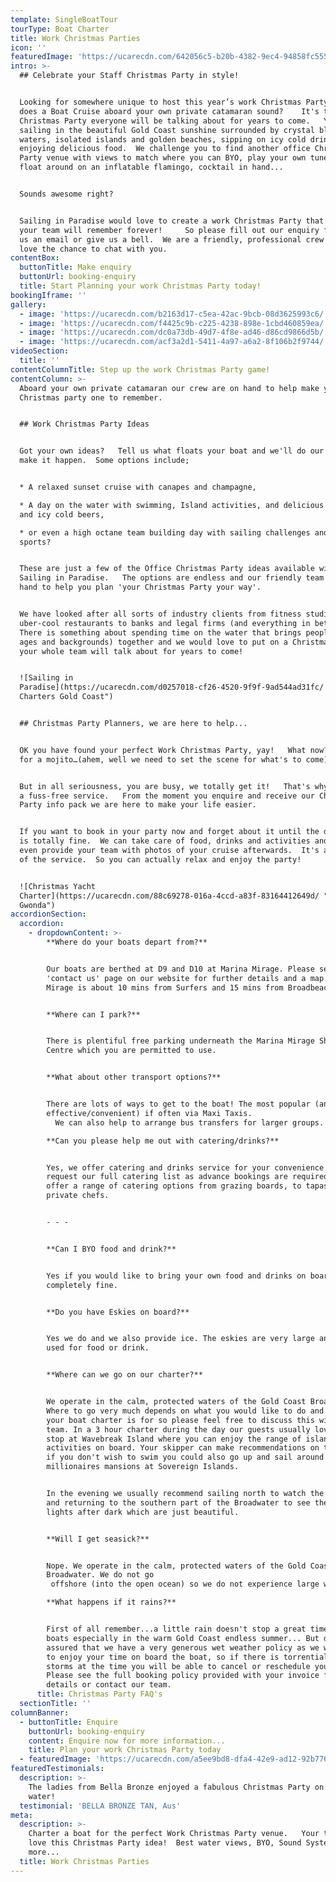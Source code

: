 ```yaml
---
template: SingleBoatTour
tourType: Boat Charter
title: Work Christmas Parties
icon: ''
featuredImage: 'https://ucarecdn.com/642056c5-b20b-4382-9ec4-94858fc555ca/'
intro: >-
  ## Celebrate your Staff Christmas Party in style!


  Looking for somewhere unique to host this year’s work Christmas Party?  How
  does a Boat Cruise aboard your own private catamaran sound?    It's the staff
  Christmas Party everyone will be talking about for years to come.   You’ll be
  sailing in the beautiful Gold Coast sunshine surrounded by crystal blue
  waters, isolated islands and golden beaches, sipping on icy cold drinks and
  enjoying delicious food.  We challenge you to find another office Christmas
  Party venue with views to match where you can BYO, play your own tunes and
  float around on an inflatable flamingo, cocktail in hand...


  Sounds awesome right?   


  Sailing in Paradise would love to create a work Christmas Party that you and
  your team will remember forever!     So please fill out our enquiry form, send
  us an email or give us a bell.  We are a friendly, professional crew and we’d
  love the chance to chat with you.
contentBox:
  buttonTitle: Make enquiry
  buttonUrl: booking-enquiry
  title: Start Planning your work Christmas Party today!
bookingIframe: ''
gallery:
  - image: 'https://ucarecdn.com/b2163d17-c5ea-42ac-9bcb-08d3625993c6/'
  - image: 'https://ucarecdn.com/f4425c9b-c225-4238-898e-1cbd460859ea/'
  - image: 'https://ucarecdn.com/dc0a73db-49d7-4f8e-ad46-d86cd9866d5b/'
  - image: 'https://ucarecdn.com/acf3a2d1-5411-4a97-a6a2-8f106b2f9744/'
videoSection:
  title: ''
contentColumnTitle: Step up the work Christmas Party game!
contentColumn: >-
  Aboard your own private catamaran our crew are on hand to help make your work
  Christmas party one to remember.


  ## Work Christmas Party Ideas


  Got your own ideas?   Tell us what floats your boat and we'll do our best to
  make it happen.  Some options include;


  * A relaxed sunset cruise with canapes and champagne,

  * A day on the water with swimming, Island activities, and delicious BBQ lunch
  and icy cold beers,

  * or even a high octane team building day with sailing challenges and water
  sports?


  These are just a few of the Office Christmas Party ideas available with
  Sailing in Paradise.   The options are endless and our friendly team are on
  hand to help you plan 'your Christmas Party your way'.  


  We have looked after all sorts of industry clients from fitness studios and
  uber-cool restaurants to banks and legal firms (and everything in between).  
  There is something about spending time on the water that brings people (of all
  ages and backgrounds) together and we would love to put on a Christmas Party
  your whole team will talk about for years to come!


  ![Sailing in
  Paradise](https://ucarecdn.com/d0257018-cf26-4520-9f9f-9ad544ad31fc/ "Yacht
  Charters Gold Coast")


  ## Christmas Party Planners, we are here to help...


  OK you have found your perfect Work Christmas Party, yay!   What now?  Time
  for a mojito…(ahem, well we need to set the scene for what's to come).


  But in all seriousness, you are busy, we totally get it!   That's why we offer
  a fuss-free service.   From the moment you enquire and receive our Christmas
  Party info pack we are here to make your life easier.   


  If you want to book in your party now and forget about it until the day that
  is totally fine.  We can take care of food, drinks and activities and we will
  even provide your team with photos of your cruise afterwards.  It's all part
  of the service.  So you can actually relax and enjoy the party!    


  ![Christmas Yacht
  Charter](https://ucarecdn.com/88c69278-016a-4ccd-a83f-83164412649d/ "Spirit of
  Gwonda")
accordionSection:
  accordion:
    - dropdownContent: >-
        **Where do your boats depart from?**


        Our boats are berthed at D9 and D10 at Marina Mirage. Please see the
        'contact us' page on our website for further details and a map. Marina
        Mirage is about 10 mins from Surfers and 15 mins from Broadbeach.


        **Where can I park?**


        There is plentiful free parking underneath the Marina Mirage Shopping
        Centre which you are permitted to use.


        **What about other transport options?**


        There are lots of ways to get to the boat! The most popular (and cost
        effective/convenient) if often via Maxi Taxis.
          We can also help to arrange bus transfers for larger groups.  

        **Can you please help me out with catering/drinks?**


        Yes, we offer catering and drinks service for your convenience. Please
        request our full catering list as advance bookings are required. We
        offer a range of catering options from grazing boards, to tapas and
        private chefs.


        - - -


        **Can I BYO food and drink?**


        Yes if you would like to bring your own food and drinks on board that is
        completely fine.


        **Do you have Eskies on board?**


        Yes we do and we also provide ice. The eskies are very large and can be
        used for food or drink.


        **Where can we go on our charter?**


        We operate in the calm, protected waters of the Gold Coast Broadwater.
        Where to go very much depends on what you would like to do and how long
        your boat charter is for so please feel free to discuss this with our
        team. In a 3 hour charter during the day our guests usually love a swim
        stop at Wavebreak Island where you can enjoy the range of island
        activities on board. Your skipper can make recommendations on the day,
        if you don't wish to swim you could also go up and sail around the
        millionaires mansions at Sovereign Islands.


        In the evening we usually recommend sailing north to watch the sunset
        and returning to the southern part of the Broadwater to see the city
        lights after dark which are just beautiful.


        **Will I get seasick?**


        Nope. We operate in the calm, protected waters of the Gold Coast
        Broadwater. We do not go
         offshore (into the open ocean) so we do not experience large waves. Our catamarans are very stable, and do not have the same side to side rocking motion as experienced by single hull vessels so you won't get seasick :-).

        **What happens if it rains?**


        First of all remember...a little rain doesn't stop a great time on our
        boats especially in the warm Gold Coast endless summer... But do rest
        assured that we have a very generous wet weather policy as we want you
        to enjoy your time on board the boat, so if there is torrential rain or
        storms at the time you will be able to cancel or reschedule your cruise.
        Please see the full booking policy provided with your invoice for full
        details or contact our team.
      title: Christmas Party FAQ's
  sectionTitle: ''
columnBanner:
  - buttonTitle: Enquire
    buttonUrl: booking-enquiry
    content: Enquire now for more information...
    title: Plan your work Christmas Party today
  - featuredImage: 'https://ucarecdn.com/a5ee9bd8-dfa4-42e9-ad12-92b776b3b36f/'
featuredTestimonials:
  description: >-
    The ladies from Bella Bronze enjoyed a fabulous Christmas Party on the
    water!
  testimonial: 'BELLA BRONZE TAN, Aus'
meta:
  description: >-
    Charter a boat for the perfect Work Christmas Party venue.   Your team will
    love this Christmas Party idea!  Best water views, BYO, Sound System and
    more...
  title: Work Christmas Parties
---
```


